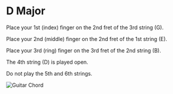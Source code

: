 # D Major

Place your 1st (index) finger on the 2nd fret of the 3rd string (G).

Place your 2nd (middle) finger on the 2nd fret of the 1st string (E).

Place your 3rd (ring) finger on the 3rd fret of the 2nd string (B).

The 4th string (D) is played open.

Do not play the 5th and 6th strings.

![Guitar Chord](DChord.png)
